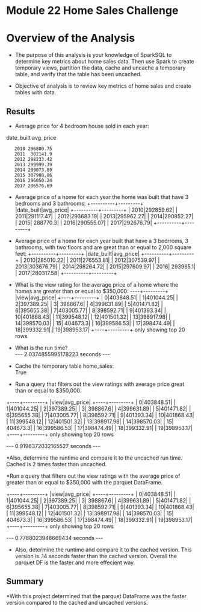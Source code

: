 # Module 22 Home Sales Challenge
# Overview of the Analysis

* The purpose of this analysis is your knowledge of SparkSQL to determine key metrics about home sales data. Then use Spark to create temporary views, partition the data, cache and uncache a temporary table, and verify that the table has been uncached.

* Objective of analysis is to review key metrics of home sales and create tables with data.

## Results
* Average price for 4 bedroom house sold in each year:

 date_built avg_price

       2010 296800.75 
       2011  302141.9
       2012 298233.42
       2013 299999.39
       2014 299073.89
       2015 307908.86
       2016 296050.24
       2017 296576.69


* Average price of a home for each year the home was built that have 3 bedrooms and 3 bathrooms: 
+----------+---------+
|date_built|avg_price|
+----------+---------+
|      2010|292859.62|
|      2011|291117.47|
|      2012|293683.19|
|      2013|295962.27|
|      2014|290852.27|
|      2015| 288770.3|
|      2016|290555.07|
|      2017|292676.79|
+----------+---------+

* Average price of a home for each year built that have a 3 bedrroms, 3 bathrooms, with two floors and are great than or equal to 2,000 square feet:
+----------+---------+
|date_built|avg_price|
+----------+---------+
|      2010|285010.22|
|      2011|276553.81|
|      2012|307539.97|
|      2013|303676.79|
|      2014|298264.72|
|      2015|297609.97|
|      2016| 293965.1|
|      2017|280317.58|
+----------+---------+

* What is the view rating for the average price of a home where the homes are greater than or equal to $350,000:
----+---------+
|view|avg_price|
+----+---------+
|   0|403848.51|
|   1|401044.25|
|   2|397389.25|
|   3| 398867.6|
|   4|399631.89|
|   5|401471.82|
|   6|395655.38|
|   7|403005.77|
|   8|398592.71|
|   9|401393.34|
|  10|401868.43|
|  11|399548.12|
|  12|401501.32|
|  13|398917.98|
|  14|398570.03|
|  15| 404673.3|
|  16|399586.53|
|  17|398474.49|
|  18|399332.91|
|  19|398953.17|
+----+---------+
only showing top 20 rows
* What is the run time?  
--- 2.0374855995178223 seconds ---

* Cache the temporary table home_sales:  
True

* Run a query that filters out the view ratings with average price great than or equal to $350,000.  

+----+---------+
|view|avg_price|
+----+---------+
|   0|403848.51|
|   1|401044.25|
|   2|397389.25|
|   3| 398867.6|
|   4|399631.89|
|   5|401471.82|
|   6|395655.38|
|   7|403005.77|
|   8|398592.71|
|   9|401393.34|
|  10|401868.43|
|  11|399548.12|
|  12|401501.32|
|  13|398917.98|
|  14|398570.03|
|  15| 404673.3|
|  16|399586.53|
|  17|398474.49|
|  18|399332.91|
|  19|398953.17|
+----+---------+
only showing top 20 rows

--- 0.9196372032165527 seconds ---

*Also, determine the runtime and compare it to the uncached run time. 
Cached is 2 times faster than uncached.

*Run a query that filters out the view ratings with the average price of greater than or equal to $350,000 with the parquet DataFrame.  

+----+---------+
|view|avg_price|
+----+---------+
|   0|403848.51|
|   1|401044.25|
|   2|397389.25|
|   3| 398867.6|
|   4|399631.89|
|   5|401471.82|
|   6|395655.38|
|   7|403005.77|
|   8|398592.71|
|   9|401393.34|
|  10|401868.43|
|  11|399548.12|
|  12|401501.32|
|  13|398917.98|
|  14|398570.03|
|  15| 404673.3|
|  16|399586.53|
|  17|398474.49|
|  18|399332.91|
|  19|398953.17|
+----+---------+
only showing top 20 rows

--- 0.7788023948669434 seconds ---
* Also, determine the runtime and compare it to the cached version.
This version is .14 seconds faster than the cached version.  Overall the parquet DF is the faster and more effecient way.

## Summary
*With this project determined that the parquet DataFrame was the faster version compared to the cached and uncached versions.  
  
